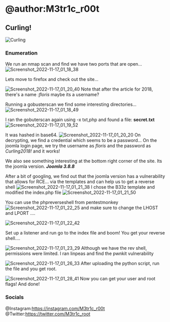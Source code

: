 # @author:M3tr1c_r00t
## Curling!
![Curling](https://user-images.githubusercontent.com/99975622/202869168-893257fe-43f1-4fee-8579-112d77190d0b.png)

### Enumeration
We run an nmap scan and find we have two ports that are open...
![Screenshot_2022-11-17_01_18_38](https://user-images.githubusercontent.com/99975622/202869187-75754eee-16da-49ea-b14c-d04801212ae8.png)

Lets move to firefox and check out the site...

![Screenshot_2022-11-17_01_20_40](https://user-images.githubusercontent.com/99975622/202869329-d5e58c2b-bce2-4748-82d4-56697e332400.png)
Note that after the article for 2018, there's a name :_floris_ maybe its a username?


Running a gobusterscan we find some interesting directories...
![Screenshot_2022-11-17_01_18_49](https://user-images.githubusercontent.com/99975622/202869222-c14146f7-a977-49c8-889a-9d3a28cbce80.png)

I ran the gobuterscan again using -x txt,php and found a file: **secret.txt**
![Screenshot_2022-11-17_01_19_52](https://user-images.githubusercontent.com/99975622/202869257-d30c54bd-5f3c-45cf-bb47-afee26f9d127.png)

It was hashed in base64.
![Screenshot_2022-11-17_01_20_20](https://user-images.githubusercontent.com/99975622/202869282-cfbff554-9870-44e5-bf80-f9fc57b72f48.png)
On decrypting, we find a credential which seems to be a password...
On the joomla login page, we try the username as _floris_ and the password as _Curling2018!_ and it works!

We also see something interesting at the bottom right corner of the site. Its the joomla version. _**Joomla 3.8.8**_

After a bit of googling, we find out that the joomla version has a vulnerability that allows for RCE... via the templates and can help us to get a reverse shell 
![Screenshot_2022-11-17_01_21_38](https://user-images.githubusercontent.com/99975622/202869914-2e9cfd1c-813e-4424-aa6f-deddeb1d4502.png)
I chose the B33z template and modified the index.php file 
![Screenshot_2022-11-17_01_21_50](https://user-images.githubusercontent.com/99975622/202870341-75902e2d-c274-4343-9fe0-15ba63d32303.png)

You can use the phpreverseshell from pentestmonkey 
![Screenshot_2022-11-17_01_22_25](https://user-images.githubusercontent.com/99975622/202870885-93a7b439-4b38-4869-b5fa-e7ca45fac49f.png)
and make sure to change the LHOST and LPORT ....

![Screenshot_2022-11-17_01_22_42](https://user-images.githubusercontent.com/99975622/202870894-e92cbce6-dc58-4f1a-974e-966846d56b62.png)

Set up a listener and run go to the index file and boom! 
You get your reverse shell....

![Screenshot_2022-11-17_01_23_29](https://user-images.githubusercontent.com/99975622/202870922-420ab6d2-4c5e-43a8-a380-fec91d4808dd.png)
Although we have the rev shell, permissions were limited. I ran linpeas and find the pwnkit vulnerability

![Screenshot_2022-11-17_01_26_33](https://user-images.githubusercontent.com/99975622/202870945-ab915181-b120-4a61-bcc6-dfeccc3ed6e9.png)
After uploading the python script, run the file and you get root.

![Screenshot_2022-11-17_01_28_41](https://user-images.githubusercontent.com/99975622/202870972-01cb5fd8-78e3-4526-8573-c3933dc96c40.png)
Now you can get your user and root flags!
And done!
### Socials
@Instagram:https://instagram.com/M3tr1c_r00t
<br>@Twitter:https://twitter.com/M3tr1c_root


